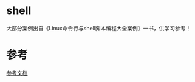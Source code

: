 # shell

大部分案例出自《Linux命令行与shell脚本编程大全案例》一书，供学习参考！


# 参考
[参考文档](https://github.com/fengyuhetao/shell)
